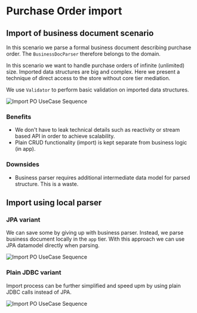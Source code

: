 # Purchase Order import

## Import of business document scenario

In this scenario we parse a formal business document describing purchase order. The `BusinessDocParser` therefore belongs to the domain.

In this scenario we want to handle purchase orders of infinite (unlimited) size. Imported data structures are big and complex. Here we present a technique of direct access to the store without core tier mediation.

We use `Validator` to perform basic validation on imported data structures.
    
![Import PO UseCase Sequence](http://www.plantuml.com/plantuml/proxy?cache=no&src=https://raw.githubusercontent.com/karbonfw/purchaseorderdoc/master/diagrams/import_po/import_po_business_parser.puml)

### Benefits
* We don't have to leak technical details such as reactivity or stream based API in order to achieve scalability.
* Plain CRUD functionality (import) is kept separate from business logic (in app).

### Downsides
* Business parser requires additional intermediate data model for parsed structure. This is a waste.

## Import using local parser

### JPA variant
We can save some by giving up with business parser. Instead, we parse business document locally in the `app` tier. With this approach we can use JPA datamodel directly when parsing.

![Import PO UseCase Sequence](http://www.plantuml.com/plantuml/proxy?cache=no&src=https://raw.githubusercontent.com/karbonfw/purchaseorderdoc/master/diagrams/import_po/import_po_local_parser_jpa.puml)

### Plain JDBC variant
Import process can be further simplified and speed upm by using plain JDBC calls instead of JPA.

![Import PO UseCase Sequence](http://www.plantuml.com/plantuml/proxy?cache=no&src=https://raw.githubusercontent.com/karbonfw/purchaseorderdoc/master/diagrams/import_po/import_po_local_parser_jdbc.puml)

